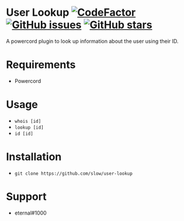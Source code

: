 # User Lookup [![CodeFactor](https://www.codefactor.io/repository/github/slow/user-lookup/badge)](https://www.codefactor.io/repository/github/slow/user-lookup) [![GitHub issues](https://img.shields.io/github/issues/slow/user-lookup?style=flat)](https://github.com/slow/user-lookup/issues) [![GitHub stars](https://img.shields.io/github/stars/slow/user-lookup?style=flat)](https://github.com/slow/user-lookup/stargazers)
A powercord plugin to look up information about the user using their ID.

# Requirements
- Powercord

# Usage 
- `whois [id]`
- `lookup [id]`
- `id [id]`

# Installation
- `git clone https://github.com/slow/user-lookup`

# Support
- eternal#1000
